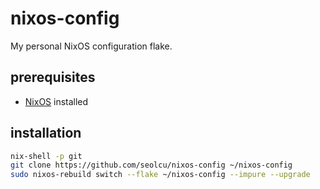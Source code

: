 # nixos-config

My personal NixOS configuration flake.

## prerequisites

- [NixOS](https://nixos.org/download.html) installed

## installation

```sh
nix-shell -p git
git clone https://github.com/seolcu/nixos-config ~/nixos-config
sudo nixos-rebuild switch --flake ~/nixos-config --impure --upgrade
```
